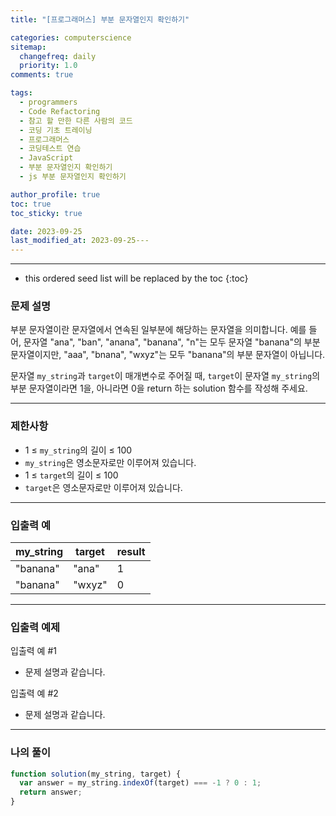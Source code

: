 ```yaml
---
title: "[프로그래머스] 부분 문자열인지 확인하기"

categories: computerscience
sitemap:
  changefreq: daily
  priority: 1.0
comments: true

tags:
  - programmers
  - Code Refactoring
  - 참고 할 만한 다른 사람의 코드
  - 코딩 기초 트레이닝
  - 프로그래머스
  - 코딩테스트 연습
  - JavaScript
  - 부분 문자열인지 확인하기
  - js 부분 문자열인지 확인하기

author_profile: true
toc: true
toc_sticky: true

date: 2023-09-25
last_modified_at: 2023-09-25---
---
```


---

<!-- prettier-ignore -->
* this ordered seed list will be replaced by the toc 
{:toc}

### 문제 설명

부분 문자열이란 문자열에서 연속된 일부분에 해당하는 문자열을 의미합니다. 예를 들어, 문자열 "ana", "ban", "anana", "banana", "n"는 모두 문자열 "banana"의 부분 문자열이지만, "aaa", "bnana", "wxyz"는 모두 "banana"의 부분 문자열이 아닙니다.

문자열 `my_string`과 `target`이 매개변수로 주어질 때, `target`이 문자열 `my_string`의 부분 문자열이라면 1을, 아니라면 0을 return 하는 solution 함수를 작성해 주세요.

---

### 제한사항

- 1 ≤ `my_string`의 길이 ≤ 100
- `my_string`은 영소문자로만 이루어져 있습니다.
- 1 ≤ `target`의 길이 ≤ 100
- `target`은 영소문자로만 이루어져 있습니다.

---

### 입출력 예

| my_string | target | result |
| --------- | ------ | ------ |
| "banana"  | "ana"  | 1      |
| "banana"  | "wxyz" | 0      |

---

### 입출력 예제

입출력 예 #1

- 문제 설명과 같습니다.

입출력 예 #2

- 문제 설명과 같습니다.

---

### 나의 풀이

```jsx
function solution(my_string, target) {
  var answer = my_string.indexOf(target) === -1 ? 0 : 1;
  return answer;
}
```

